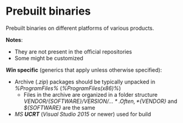 Prebuilt binaries
=================

Prebuilt binaries on different platforms of various products.


**Notes**:

- They are not present in the official repositories
- Some might be customized

***Win* specific** (generics that apply unless otherwise specified):

- Archive (*.zip*) packages should be typically unpacked in *%ProgramFiles%* (*%ProgramFiles(x86)%*)
    - Files in the archive are organized in a folder structure *${VENDOR}/${SOFTWARE}/${VERSION}/...*. Often, *${VENDOR}* and *${SOFTWARE}* are the same
- *MS **UCRT*** (*Visual Studio 2015* or newer) used for build

